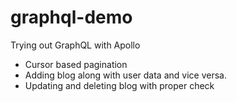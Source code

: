 # graphql-demo

Trying out GraphQL with Apollo

- Cursor based pagination
- Adding blog along with user data and vice versa.
- Updating and deleting blog with proper check
